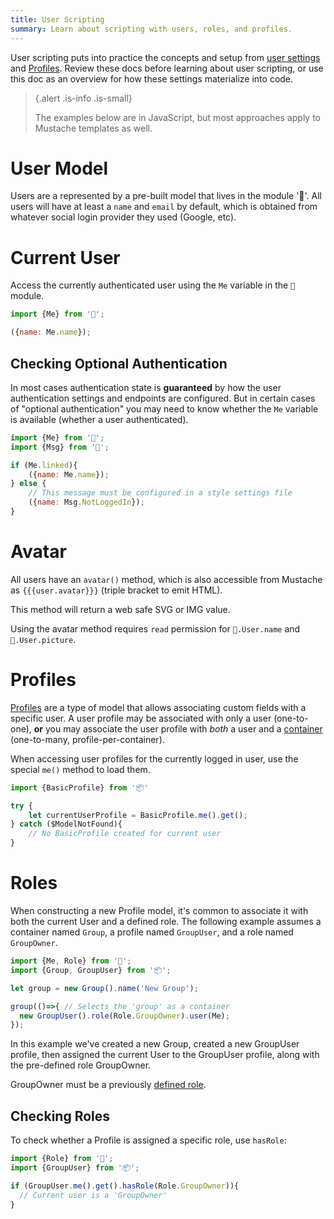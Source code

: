 ```yaml
---
title: User Scripting
summary: Learn about scripting with users, roles, and profiles.
---
```


User scripting puts into practice the concepts and setup from
[user settings](/🗄/Article/users/settings.md) and
[Profiles](/🗄/Article/users/profiles.md).
Review these docs before learning about user scripting, or use this doc as an overview
for how these settings materialize into code.

> {.alert .is-info .is-small}
>
> The examples below are in JavaScript, but most approaches apply to Mustache templates as well.

# User Model

Users are a represented by a pre-built model that lives in the module '👤'.
All users will have at least a `name` and `email` by default,
which is obtained from whatever social login provider they used (Google, etc).
       
# Current User
 
Access the currently authenticated user using the `Me` variable in the `👤` module.
 
```javascript
import {Me} from '👤';

({name: Me.name});
``` 

## Checking Optional Authentication

In most cases authentication state is **guaranteed** by how the user authentication
settings and endpoints are configured.
But in certain cases of "optional authentication"
you may need to know whether the `Me` variable is available (whether a user authenticated).
        
```javascript
import {Me} from '👤';
import {Msg} from '🎨';

if (Me.linked){
    ({name: Me.name});
} else {
    // This message must be configured in a style settings file
    ({name: Msg.NotLoggedIn});
}
```

# Avatar

All users have an `avatar()` method, which is also accessible 
from Mustache as `{{{user.avatar}}}` (triple bracket to emit HTML).

This method will return a web safe SVG or IMG value.

Using the avatar method requires `read` permission for `👤.User.name` and `👤.User.picture`.

# Profiles

[Profiles](/🗄/Article/users/profiles.md)
are a type of model that allows associating custom fields with a specific user.
A user profile may be associated with only a user (one-to-one),
**or** you may associate the user profile with _both_ a user and a
[container](/🗄/Article/models/containers.md) (one-to-many, profile-per-container).
        
When accessing user profiles for the currently logged in user,
use the special `me()` method to load them.
       
```javascript
import {BasicProfile} from '📦'

try {
    let currentUserProfile = BasicProfile.me().get();
} catch ($ModelNotFound){
    // No BasicProfile created for current user
}
```

# Roles

When constructing a new Profile model, it's common to associate it with both the current User and a defined role.
The following example assumes a container named `Group`, a profile named `GroupUser`, and a role named `GroupOwner`.

```javascript
import {Me, Role} from '👤';
import {Group, GroupUser} from '📦';

let group = new Group().name('New Group');

group(()=>{ // Selects the 'group' as a container
  new GroupUser().role(Role.GroupOwner).user(Me);
});
```

In this example we've created a new Group, created a new GroupUser profile, 
then assigned the current User to the GroupUser profile, along with the pre-defined role GroupOwner.

GroupOwner must be a previously [defined role](/🗄/Article/users/roles.md).

## Checking Roles

To check whether a Profile is assigned a specific role, use `hasRole`:

```javascript
import {Role} from '👤';
import {GroupUser} from '📦';

if (GroupUser.me().get().hasRole(Role.GroupOwner)){
  // Current user is a 'GroupOwner'
}
```